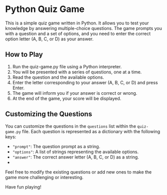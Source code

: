 # Python Quiz Game
This is a simple quiz game written in Python. It allows you to test your knowledge by answering multiple-choice questions. The game prompts you with a question and a set of options, and you need to enter the correct option letter (A, B, C, or D) as your answer.

## How to Play
1. Run the quiz-game.py file using a Python interpreter.
2. You will be presented with a series of questions, one at a time.
3. Read the question and the available options.
4. Enter the letter corresponding to your answer (A, B, C, or D) and press Enter.
5. The game will inform you if your answer is correct or wrong.
6. At the end of the game, your score will be displayed.

## Customizing the Questions
You can customize the questions in the `questions` list within the `quiz-game.py` file. Each question is represented as a dictionary with the following keys:

- `"prompt"`: The question prompt as a string.
- `"options"`: A list of strings representing the available options.
- `"answer"`: The correct answer letter (A, B, C, or D) as a string.
- 
Feel free to modify the existing questions or add new ones to make the game more challenging or interesting.

Have fun playing!

